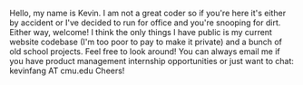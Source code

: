 Hello, my name is Kevin. I am not a great coder so if you're here it's either by accident or I've decided to run for office and you're snooping for dirt.
Either way, welcome! I think the only things I have public is my current website codebase (I'm too poor to pay to make it private) and a bunch of old school projects.
Feel free to look around! You can always email me if you have product management internship opportunities or just want to chat: kevinfang AT cmu.edu 
Cheers!
<!---
TheSnakeFang/TheSnakeFang is a ✨ special ✨ repository because its `README.md` (this file) appears on your GitHub profile.
You can click the Preview link to take a look at your changes.
--->
